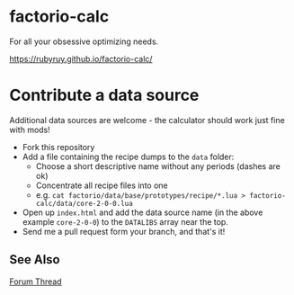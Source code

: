 factorio-calc
=============

For all your obsessive optimizing needs.

https://rubyruy.github.io/factorio-calc/

# Contribute a data source #

Additional data sources are welcome - the calculator should work just fine with mods!

- Fork this repository
- Add a file containing the recipe dumps to the `data` folder:
    + Choose a short descriptive name without any periods (dashes are ok)
    + Concentrate all recipe files into one
    + e.g. `cat factorio/data/base/prototypes/recipe/*.lua > factorio-calc/data/core-2-0-0.lua`
- Open up `index.html` and add the data source name (in the above example `core-2-0-0`) to the `DATALIBS` array near the top.
- Send me a pull request form your branch, and that's it!


## See Also ##

[Forum Thread](http://www.factorioforums.com/forum/viewtopic.php?f=5&t=4553)

